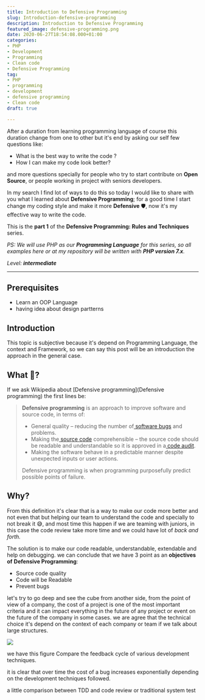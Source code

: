 ```yaml
---
title: Introduction to Defensive Programming
slug: Introduction-defensive-programming
description: Introduction to Defensive Programming
featured_image: defensive-programming.png
date: 2020-06-27T18:54:08.000+01:00
categories:
- PHP
- Development
- Programming
- Clean code
- Defensive Programming
tag:
- PHP
- programming
- development
- defensive programming
- Clean code
draft: true

---
```

After a duration from learning programming language of course this duration change from one to other but it's end by asking our self few questions like:

* What is the best way to write the code ?
* How I can make my code look better?

and more questions specially for people who try to start contribute on **Open Source**, or people working in project with seniors developers.

In my search I find lot of ways to do this so today I would like to share with you what I learned about **Defensive Programming**; for a good time I start change my coding style and make it more **Defensive** 🛡️, now it's  my effective way to write the code.

This is the **part 1** of the **Defensive Programming: Rules and Techniques** series.

_PS: We will use PHP as our **Programming Language** for this series, so all examples here or at my repository  will be written with **PHP version 7.x**._

_Level: **intermediate**_

***

## Prerequisites

* Learn an OOP Language
* having idea about design partterns

## Introduction

This topic is subjective because it's depend on Programming Language, the context and Framework, so we can say this post will be an introduction the approach in the general case.

## What 🤔?

If we ask Wikipedia about [Defensive programming](Defensive programming) the first lines be:

> **Defensive programming** is an approach to improve software and source code, in terms of:
>
> * General quality – reducing the number of[ software bugs](https://en.wikipedia.org/wiki/Software_bug) and problems.
> * Making the[ source code](https://en.wikipedia.org/wiki/Source_code) comprehensible – the source code should be readable and understandable so it is approved in a[ code audit](https://en.wikipedia.org/wiki/Code_audit).
> * Making the software behave in a predictable manner despite unexpected inputs or user actions.
>
> Defensive programming is when programming purposefully predict possible points of failure.

## Why?

From this definition it's clear that is a way to make our code more better and not even that but helping our team to understand the code and specially to not break it 😅, and most time this happen if we are teaming with juniors, in this case the code review take more time and we could have lot of _back and forth._

The solution is to make our code readable, understandable, extendable and help on debugging. we can conclude that we have 3 point as an **objectives of** **Defensive Programming**:

* Source code quality
* Code will be Readable
* Prevent bugs

let's try to go deep and see the cube from another side, from the point of view of a company, the cost of a project is one of the most important criteria and it can impact everything in the future of any project or event on the future of the company in some cases. we are agree that the technical choice it's depend on the context of each company or team if we talk about large structures.

![](/uploads/comparingtechniques.jpg)

we have this figure Compare the feedback cycle of various development techniques.

it is clear that over time the cost of a bug increases exponentially depending on the development techniques followed.

a little comparison between TDD and code review or traditional system test